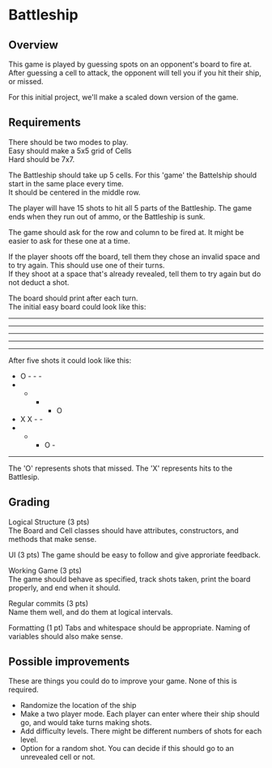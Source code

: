 # Battleship  

## Overview  
This game is played by guessing spots on an opponent's board to fire at.  After guessing a cell to attack, 
the opponent will tell you if you hit their ship, or missed.  

For this initial project, we'll make a scaled down version of the game.  

## Requirements  
There should be two modes to play.  
Easy should make a 5x5 grid of Cells  
Hard should be 7x7.  

The Battleship should take up 5 cells.  For this 'game' the Battelship should start in the same place every time.  
It should be centered in the middle row.  

The player will have 15 shots to hit all 5 parts of the Battleship.  The game ends when they run out of ammo, or the Battleship is sunk.  

The game should ask for the row and column to be fired at.  It might be easier to ask for these one at a time.  

If the player shoots off the board, tell them they chose an invalid space and to try again.  This should use one of their turns.  
If they shoot at a space that's already revealed, tell them to try again but do not deduct a shot.  

The board should print after each turn.  
The initial easy board could look like this: 
_ _ _ _ _  
- - - - -  
- - - - -  
- - - - -  
- - - - -  

After five shots it could look like this:
- O - - -  
- - - - O  
- X X - -  
- - - O -  
- - - - -  

The 'O' represents shots that missed.  The 'X' represents hits to the Battlesip.  

## Grading  
Logical Structure (3 pts)  
The Board and Cell classes should have attributes, constructors, and methods that make sense.  

UI  (3 pts)
The game should be easy to follow and give approriate feedback.  

Working Game (3 pts)  
The game should behave as specified, track shots taken, print the board properly, and end when it should.  

Regular commits (3 pts)  
Name them well, and do them at logical intervals.  

Formatting (1 pt)
Tabs and whitespace should be appropriate.  Naming of variables should also make sense.  

## Possible improvements  
These are things you could do to improve your game.  None of this is required.  
* Randomize the location of the ship
* Make a two player mode.  Each player can enter where their ship should go, and would take turns making shots.
* Add difficulty levels.  There might be different numbers of shots for each level.
* Option for a random shot.  You can decide if this should go to an unrevealed cell or not.  
